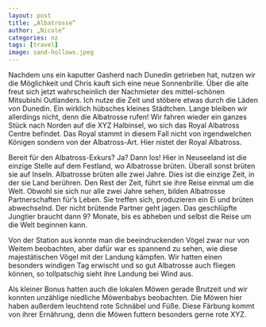 ```yaml
---
layout: post
title: „Albatrosse“
author: „Nicole“
categories: nz
tags: [travel]
image: sand-hollows.jpeg
---
```

Nachdem uns ein kaputter Gasherd nach Dunedin getrieben hat, nutzen wir die Möglichkeit und Chris kauft sich eine neue Sonnenbrille. Über die alte freut sich jetzt wahrscheinlich der Nachmieter des mittel-schönen Mitsubishi Outlanders. Ich nutze die Zeit und stöbere etwas durch die Läden von Dunedin. Ein wirklich hübsches kleines Städtchen. Lange bleiben wir allerdings nicht, denn die Albatrosse rufen! Wir fahren wieder ein ganzes Stück nach Norden auf die XYZ Halbinsel, wo sich das Royal Albatross Centre befindet. Das Royal stammt in diesem Fall nicht von irgendwelchen Königen sondern von der Albatross-Art. Hier nistet der Royal Albatross.

Bereit für den Albatross-Exkurs? Ja? Dann los!
Hier in Neuseeland ist die einzige Stelle auf dem Festland, wo Albatrosse brüten. Überall sonst brüten sie auf Inseln. Albatrosse brüten alle zwei Jahre. Dies ist die einzige Zeit, in der sie Land berühren. Den Rest der Zeit, führt sie ihre Reise einmal um die Welt. Obwohl sie sich nur alle zwei Jahre sehen, bilden Albatrosse Partnerschaften für’s Leben. Sie treffen sich, produzieren ein Ei und brüten abwechselnd. Der nicht brütende Partner geht jagen. Das geschlüpfte Jungtier braucht dann 9? Monate, bis es abheben und selbst die Reise um die Welt beginnen kann.

Von der Station aus konnte man die beeindruckenden Vögel zwar nur von Weitem beobachten, aber dafür war es spannend zu sehen, wie diese majestätischen Vögel mit der Landung kämpfen. Wir hatten einen besonders windigen Tag erwischt und so gut Albatrosse auch fliegen können, so tollpatschig sieht ihre Landung bei Wind aus.

Als kleiner Bonus hatten auch die lokalen Möwen gerade Brutzeit und wir konnten unzählige niedliche Möwenbabys beobachten. Die Möwen hier haben außerdem leuchtend rote Schnäbel und Füße. Diese Färbung kommt von ihrer Ernährung, denn die Möwen futtern besonders gerne rote XYZ.